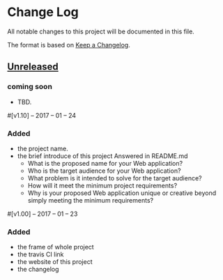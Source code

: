 # Change Log
All notable changes to this project will be documented in this file.

The format is based on [Keep a Changelog](http://keepachangelog.com/).

## [Unreleased]
### coming soon
- TBD.

#[v1.10] – 2017 – 01 – 24
### Added
-	the project name.
-	the brief introduce of this project 
 Answered in README.md
    - What is the proposed name for your Web application?
    - Who is the target audience for your Web application?
    - What problem is it intended to solve for the target audience?
    - How will it meet the minimum project requirements?
    - Why is your proposed Web application unique or creative beyond simply meeting the minimum requirements?

#[v1.00] – 2017 – 01 – 23
### Added
-	the frame of whole project
-	the travis CI link
-	the website of this project
-	the changelog 



[Unreleased]: https://github.com/infsci2560sp17/full-stack-web-Hannah0108/compare/v1.10...HEAD
[v1.2]: https://github.com/infsci2560sp17/full-stack-web-Hannah0108/compare/v1.00...v1.10
[v1.1]: https://github.com/infsci2560sp17/full-stack-web-BriHannah0108/compare/...v1.00
